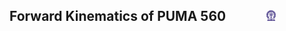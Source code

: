 ## Forward Kinematics of PUMA 560 &nbsp; &nbsp; &nbsp; &nbsp; &nbsp; &nbsp; <img src="images/iitkgp.png" width="3%" />
